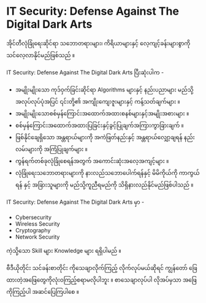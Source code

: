 # IT Security: Defense Against The Digital Dark Arts 
အိုင်တီလုံခြုံရေးဆိုင်ရာ သဘောတရားများ၊ ကိရိယာများနှင့် လေ့ကျင့်ခန်းများစွာကို သင်လေ့လာနိုင်မည်ဖြစ်သည် ။

IT Security: Defense Against The Digital Dark Arts  ပြီးဆုံးပါက -

* အမျိုးမျိုးသော ကုဒ်ဝှက်ခြင်းဆိုင်ရာ Algorithms များနှင့် နည်းပညာများ မည်သို့အလုပ်လုပ်ပုံအပြင် ၎င်းတို့၏ အကျိုးကျေးဇူးများနှင့် ကန့်သတ်ချက်များ ။
* အမျိုးမျိုးသောစစ်မှန်ကြောင်းအထောက်အထားစနစ်များနှင့်အမျိုးအစားများ ။
* စစ်မှန်ကြောင်းအထောက်အထားပြခြင်းနှင့်ခွင့်ပြုချက်အကြားကွာခြားချက် ။
* ဖြစ်နိုင်ချေရှိသော အန္တရာယ်များကို အကဲဖြတ်နည်းနှင့် အန္တရာယ်လျှော့ချရန် 
နည်းလမ်းများကို အကြံပြုချက်များ ။
* ကွန်ရက်တစ်ခုလုံခြုံစေရန်အတွက် အကောင်းဆုံးအလေ့အကျင့်များ ။
* လုံခြုံရေးသဘောတရားများကို နားလည်သဘောပေါက်ရန်နှင့် မိမိကိုယ်ကို ကာကွယ်ရန် နှင့် အခြားသူများကို မည်သို့ကူညီရမည်ကို သိရှိနားလည်နိုင်မည်ဖြစ်ပါသည် ။

IT Security: Defense Against The Digital Dark Arts  မှာ -

* Cybersecurity
* Wireless Security
* Cryptography
* Network Security

ကဲ့သို့သော Skill များ Knowledge များ ရရှိပါမည် ။

ဗီဒီယိုတိုင်း သင်ခန်းစာတိုင်း ကိုသေချာလိုက်ကြည့် လိုက်လုပ်မယ်ဆိုရင် ကျွန်တော် ဖြေထားတဲ့အဖြေတွေကိုလုံးဝကြည့်စရာမလိုပါဘူး ။ စာသေချာလုပ်ပါ လိုအပ်မှသာ အဖြေကိုကြည့်ပါ အဆင်ပြေကြပါစေ ။

